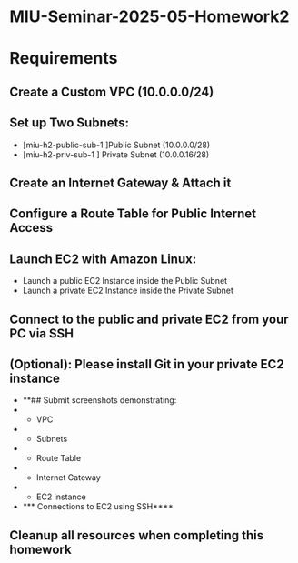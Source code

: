 # MIU-Seminar-2025-05-Homework2
# Requirements
## Create a Custom VPC (10.0.0.0/24)
## Set up Two Subnets:
* [miu-h2-public-sub-1 ]Public Subnet (10.0.0.0/28)
* [miu-h2-priv-sub-1 ] Private Subnet (10.0.0.16/28)
## Create an Internet Gateway & Attach it
## Configure a Route Table for Public Internet Access
## Launch EC2 with Amazon Linux: 
* Launch a public EC2 Instance inside the Public Subnet
* Launch a private EC2 Instance inside the Private Subnet
## Connect to the public and private EC2 from your PC via SSH
## (Optional): Please install Git in your private EC2 instance
* **## Submit screenshots demonstrating:
* * VPC
* * Subnets
* * Route Table
* * Internet Gateway
* * EC2 instance
* *** Connections to EC2 using SSH****
## Cleanup all resources when completing this homework

